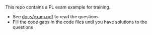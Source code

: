 This repo contains a PL exam example for training.

* See [docs/exam.pdf](docs/exam.pdf) to read the questions
* Fill the code gaps in the code files until you have solutions to the questions